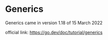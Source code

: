 # Generics
Generics came in version 1.18 of 15 March 2022

official link: 
https://go.dev/doc/tutorial/generics